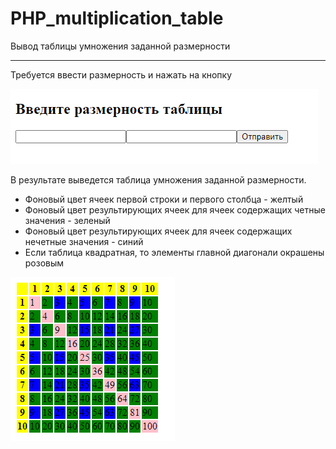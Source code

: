 # PHP_multiplication_table
Вывод таблицы умножения заданной размерности

---

Требуется ввести размерность и нажать на кнопку

![index](img/index_img.png)

В результате выведется таблица умножения заданной размерности. 
* Фоновый цвет ячеек первой строки и первого столбца - желтый
* Фоновый цвет результирующих ячеек для ячеек содержащих четные значения - зеленый
* Фоновый цвет результирующих ячеек для ячеек содержащих нечетные значения - синий
* Если таблица квадратная, то элементы главной диагонали окрашены розовым

![result](img/result_img.png)
